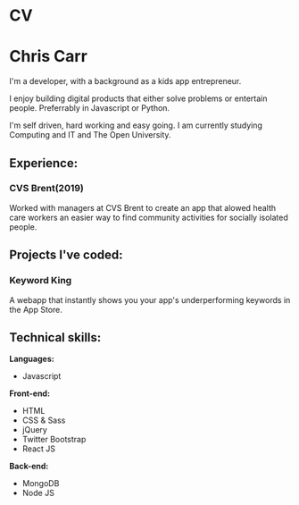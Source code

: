 # CV

# Chris Carr
I'm a developer, with a background as a kids app entrepreneur.

I enjoy building digital products that either solve problems or entertain people. Preferrably in Javascript or Python.

I'm self driven, hard working and easy going. I am currently studying Computing and IT and The Open University.

## Experience:
### CVS Brent(2019)
Worked with managers at CVS Brent to create an app that alowed health care workers an easier way to find community activities for socially isolated people.

## Projects I've coded:
### Keyword King
A webapp that instantly shows you your app's underperforming keywords in the App Store.

## Technical skills:

**Languages:**

* Javascript

**Front-end:**

* HTML
* CSS & Sass
* jQuery
* Twitter Bootstrap
* React JS

**Back-end:**

* MongoDB
* Node JS

